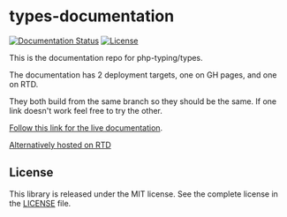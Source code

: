 # types-documentation

[![Documentation Status][documentation shield]][documentation link]
[![License][license shield]][packagist page]

This is the documentation repo for php-typing/types.

The documentation has 2 deployment targets, one on GH pages, and one on RTD.

They both build from the same branch so they should be the same. If one link doesn't work
feel free to try the other.

[Follow this link for the live documentation][documentation link].

[Alternatively hosted on RTD](https://php-types.readthedocs.io/en/latest/index.html)

## License
This library is released under the MIT license. See the complete license in the [LICENSE](docs/license.md) file.

[license shield]: https://img.shields.io/github/license/PhpTyping/types?style=flat-square
[packagist page]: https://packagist.org/packages/typing/types
[documentation shield]: https://readthedocs.org/projects/php-types/badge/?version=latest&style=flat-square
[documentation link]: https://github.com/PhpTyping/types-documentation/actions/workflows/build.yaml
